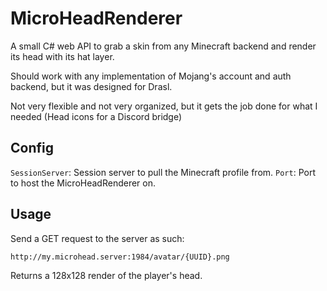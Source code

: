 # MicroHeadRenderer
A small C# web API to grab a skin from any Minecraft backend and render its head with its hat layer. 

Should work with any implementation of Mojang's account and auth backend, but it was designed for Drasl.  

Not very flexible and not very organized, but it gets the job done for what I needed (Head icons for a Discord bridge)

## Config
``SessionServer``: Session server to pull the Minecraft profile from.
``Port``: Port to host the MicroHeadRenderer on.

## Usage
Send a GET request to the server as such:

``http://my.microhead.server:1984/avatar/{UUID}.png``

Returns a 128x128 render of the player's head.